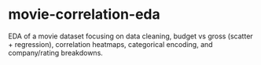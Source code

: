 # movie-correlation-eda
EDA of a movie dataset focusing on data cleaning, budget vs gross (scatter + regression), correlation heatmaps, categorical encoding, and company/rating breakdowns.
